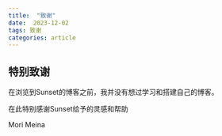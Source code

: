 ```yaml
---
title:  "致谢"
date:  2023-12-02
tags: 致谢
categories: article
---
```


特别致谢
---
在浏览到Sunset的博客之前，我并没有想过学习和搭建自己的博客。

在此特别感谢Sunset给予的灵感和帮助

Mori Meina